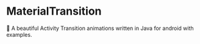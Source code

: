 # MaterialTransition
📖 A beautiful Activity Transition animations written in Java for android with examples.
